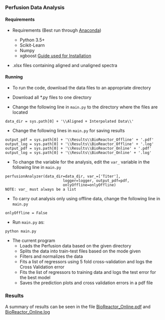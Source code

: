 ### Perfusion Data Analysis

#### Requirements
* Requirements (Best run through [Anaconda](https://conda.io/docs/user-guide/install/download.html))
  + Python 3.5+
  + Scikit-Learn
  + Numpy
  + xgboost [Guide used for Installation](https://medium.com/@rakshithvasudev/how-i-installed-xgboost-after-a-lot-of-hassels-on-my-windows-machine-c53e972e801e)

* .xlsx files containing aligned and unaligned spectra

#### Running

* To run the code, download the data files to an appropriate directory
* Download all *.py files to one directory

* Change the following line in ``main.py`` to the directory where the files are located  
```
data_dir = sys.path[0] + '\\Aligned + Interpolated Data\\'
```

* Change the following lines in ``main.py`` for saving results
```
output_pdf = sys.path[0] + '\\Results\\BioReactor_Offline' + '.pdf'
output_log = sys.path[0] + '\\Results\\BioReactor_Offline' + '.log'
output_pdf = sys.path[0] + '\\Results\\BioReactor_Online' + '.pdf'
output_log = sys.path[0] + '\\Results\\BioReactor_Online' + '.log'
```

* To change the variable for the analysis, edit the ``var_`` variable in the following line in ``main.py``
```
perfusionAnalyzer(data_dir=data_dir, var_=['Titer'],
                          logger=logger, output_pdf=pdf,
                          onlyOffline=onlyOffline)
NOTE: var_ must always be a list
```

* To carry out analysis only using offline data, change the following line in ``main.py``
```
onlyOffline = False
```

* Run ``main.py`` as:
```
python main.py
```

* The current program
  + Loads the Perfusion data based on the given directory
  + Splits the data into train-test files based on the mode given
  + Filters and normalizes the data
  + Fits a list of regressors using 5 fold cross-validation and logs the Cross Validation error
  + Fits the list of regressors to training data and logs the test error for the best model
  + Saves the prediction plots and cross validation errors in a pdf file

### Results
A summary of results can be seen in the file [BioReactor_Online.pdf](BioReactor_Online.pdf) and [BioReactor_Online.log](BioReactor_Online.log)






